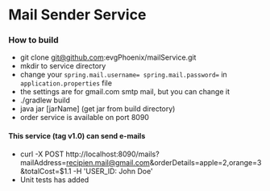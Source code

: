 # Mail Sender Service
### How to build
- git clone git@github.com:evgPhoenix/mailService.git
- mkdir to service directory
- change your ```spring.mail.username=
                 spring.mail.password=```
                 in ```application.properties``` file
- the settings are for gmail.com smtp mail, but you can change it
- ./gradlew build
- java jar [jarName] (get jar from build directory)
- order service is available on port 8090

#### This service (tag v1.0) can send e-mails

- curl -X POST http://localhost:8090/mails?mailAddress=recipien.mail@gmail.com&orderDetails=apple=2,orange=3&totalCost=$1.1 -H 'USER_ID: John Doe'
- Unit tests has added


